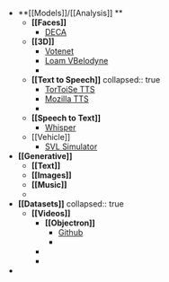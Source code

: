 - **[[Models]]/[[Analysis]] **
	- **[[Faces]]**
		- [DECA](https://github.com/yfeng95/DECA)
	- **[[3D]]**
		- [Votenet](https://github.com/facebookresearch/votenet)
		- [Loam VBelodyne](https://github.com/laboshinl/loam_velodyne)
		-
	- **[[Text to Speech]]**
	  collapsed:: true
		- [TorToiSe TTS](https://github.com/neonbjb/tortoise-tts)
		- [Mozilla TTS](https://github.com/mozilla/TTS)
		-
	- **[[Speech to Text]]**
		- [Whisper](https://github.com/openai/whisper)
	- [[Vehicle]]
		- [SVL Simulator](https://github.com/lgsvl/simulator)
- **[[Generative]]**
	- **[[Text]]**
	- **[[Images]]**
	- **[[Music]]**
	-
- **[[Datasets]]**
  collapsed:: true
	- **[[Videos]]**
		- **[[Objectron]]**
			- [Github]((https://github.com/google-research-datasets/Objectron))
			-
		-
		-
-